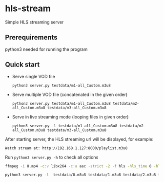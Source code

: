 # hls-stream
Simple HLS streaming server

## Prerequirements
python3 needed for running the program

## Quick start
* Serve single VOD file

   `python3 server.py testdata/m1-all_Custom.m3u8`

* Serve multiple VOD file (concatenated in the given order)

  `python3 server.py testdata/m1-all_Custom.m3u8 testdata/m2-all_Custom.m3u8 testdata/m3-all_Custom.m3u8`
 
* Serve in live streaming mode (looping files in given order)

  `python3 server.py -l testdata/m1-all_Custom.m3u8 testdata/m2-all_Custom.m3u8 testdata/m3-all_Custom.m3u8`
  
After starting server, the HLS streaming url will be displayed, for example:

  `Watch stream at: http://192.168.1.127:8000/playlist.m3u8`

Run `python3 server.py -h` to check all options

```bash
ffmpeg -i 8.mp4 -c:v libx264 -c:a aac -strict -2 -f hls -hls_time 8 -hls_list_size 0 -hls_segment_filename "frag-%d.ts" index.m3u8
```

```bash
python3 server.py -l  testdata/0.m3u8 testdata/1.m3u8 testdata/2.m3u8 testdata/3.m3u8 testdata/4.m3u8 testdata/5.m3u8 testdata/6.m3u8 testdata/7.m3u8 testdata/8.m3u8
```
